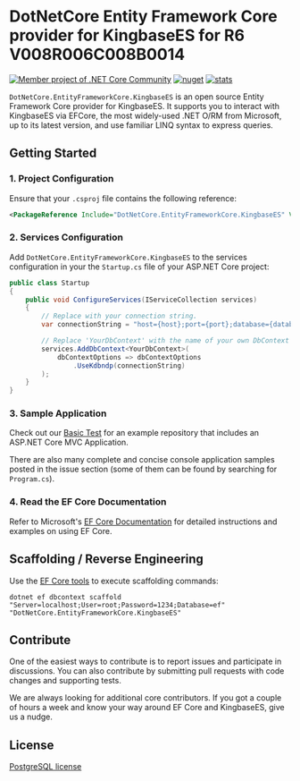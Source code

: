 # DotNetCore Entity Framework Core provider for KingbaseES for R6 V008R006C008B0014

[![Member project of .NET Core Community](https://img.shields.io/badge/member%20project%20of-NCC-9e20c9.svg)](https://github.com/dotnetcore) 
[![nuget](https://img.shields.io/nuget/v/DotNetCore.EntityFrameworkCore.KingbaseES.svg?style=flat-square)](https://www.nuget.org/packages/DotNetCore.EntityFrameworkCore.KingbaseES) 
[![stats](https://img.shields.io/nuget/dt/DotNetCore.EntityFrameworkCore.KingbaseES.svg?style=flat-square)](https://www.nuget.org/stats/packages/DotNetCore.EntityFrameworkCore.KingbaseES?groupby=Version) 

`DotNetCore.EntityFrameworkCore.KingbaseES` is an open source Entity Framework Core provider for KingbaseES. It supports you to interact with KingbaseES via EFCore, the most widely-used .NET O/RM from Microsoft, up to its latest version, and use familiar LINQ syntax to express queries.

## Getting Started

### 1. Project Configuration

Ensure that your `.csproj` file contains the following reference:

```xml
<PackageReference Include="DotNetCore.EntityFrameworkCore.KingbaseES" Version="6.0.22" />
```

### 2. Services Configuration

Add `DotNetCore.EntityFrameworkCore.KingbaseES` to the services configuration in your the `Startup.cs` file of your ASP.NET Core project:

```csharp
public class Startup
{
    public void ConfigureServices(IServiceCollection services)
    {
        // Replace with your connection string.
        var connectionString = "host={host};port={port};database={database};username={username};password={password};";

        // Replace 'YourDbContext' with the name of your own DbContext derived class.
        services.AddDbContext<YourDbContext>(
            dbContextOptions => dbContextOptions
                .UseKdbndp(connectionString)
        );
    }
}
```

### 3. Sample Application

Check out our [Basic Test](https://github.com/dotnetcore/EntityFrameworkCore.KingbaseES/tree/main/test/KingbaseES.BasicTest) for an example repository that includes an ASP.NET Core MVC Application.

There are also many complete and concise console application samples posted in the issue section (some of them can be found by searching for `Program.cs`).

### 4. Read the EF Core Documentation

Refer to Microsoft's [EF Core Documentation](https://docs.microsoft.com/en-us/ef/core/) for detailed instructions and examples on using EF Core.

## Scaffolding / Reverse Engineering

Use the [EF Core tools](https://docs.microsoft.com/en-us/ef/core/cli/dotnet) to execute scaffolding commands:

```
dotnet ef dbcontext scaffold "Server=localhost;User=root;Password=1234;Database=ef" "DotNetCore.EntityFrameworkCore.KingbaseES"
```

## Contribute

One of the easiest ways to contribute is to report issues and participate in discussions. You can also contribute by submitting pull requests with code changes and supporting tests.

We are always looking for additional core contributors. If you got a couple of hours a week and know your way around EF Core and KingbaseES, give us a nudge.

## License

[PostgreSQL license](https://github.com/dotnetcore/EntityFrameworkCore.KingbaseES/blob/main/LICENSE)
